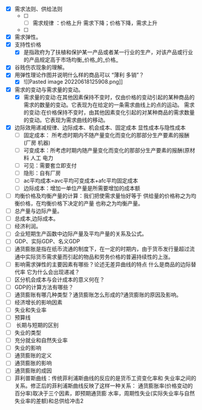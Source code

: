 

- [x] 需求法则、供给法则  
	- [ ] - [ ] 需求规律 ：价格上升 需求下降；价格下降，需求上升
	- [ ] 
- [x]  需求弹性。 
- [x]  支持性价格  
	- [x] 是指政府为了扶植和保护某一产品或者某一行业的生产，对该产品或行业的产品规定高于市场均衡_价格_的_价格_
- [x] 谷贱伤农现象的理解。
- [x] 用弹性理论作图并说明什么样的商品可以 “薄利 多销”？  
	- [x] ![[Pasted image 20220618125908.png]]
- [x] 需求的变动与需求量的变动。  
	- [x] 需求量的变动:在其他因素保持不变时，仅由价格的变动引起的某种商品的需求的数量的变动。它表现为在给定的一条需求曲线上的点的运动。  需求的变动:在价格保持不变时，由其他因素变化引起的对某种商品的需求数量的变动。它表现为需求曲线的移动。
- [x] 边际效用递减规律、边际成本、机会成本、固定成本  显性成本与隐性成本
	- [ ] 固定成本： 所考虑时期内不随产量变化而变化的那部分生产要素的报酬(厂房 机器)
	- [ ] 可变成本：所考虑时期内随产量变化而变化的那部分生产要素的报酬(原材料 人工 电力
	- [ ] 可见：需要套立即支付
	- [ ] 隐形：自有厂房
	- [ ] ac平均成本=avc平均可变成本+afc平均固定成本
	- [ ] 边际成本：增加一单位产量是所需要增加的成本额
- [ ] 均衡价格及均衡产量的计算：我们把使需求量怡好等于 供给量的价格称之为均衡价格，在均衡价格下决定的产量 也称之为均衡产量。  
- [ ] 总产量与边际产量。
- [ ] 总成本,边际成本。
- [ ] 经济利润。
- [ ] 企业短期生产函数中边际产量及平均产量的关系及公式。 
- [ ] GDP、实际GDP、名义GDP  
- [ ] 通货膨胀是指在纸币流通的制度下，在一定的时期内，由于货币发行量超过流通中实际货币需求量而引起的物品和劳务价格的普遍持续性的上涨。  
- [ ] 影响需求弹性的主要因素有哪些？论述无差异曲线的特点 什么是商品的边际替代率 它为什么会出现递减？  
- [ ] 区分机会成本与会计成本的意义何在？  
- [ ] GDP的计算方法有哪些？  
- [ ] 通货膨账有哪几种类型？通货膨账怎么形成的?通货膨账的原因及影响。  
- [ ] 经济增长的影响因素  
- [ ] 失业和失业率  
- [ ] 预算线  
- [ ]  长期与短期的区别  
- [ ]  失业的类型 
- [ ] 充分就业和自然失业率
- [ ] 失业的影响  
- [ ] 通货膨账的定义  
- [ ] 通货膨胀的影响  
- [ ] 通货膨账的成因  
- [ ] 菲利普斯曲线：传统菲利浦斯曲线的反应的是货币工资变化率和 失业率之间的关系。修正后的菲利浦斯曲线反映了这样一种关系：   通货膨胀率(价格变动的百分率)取决于三个因素，即预期通货膨  水率，周期性失业(实际失业率与自然失业率的差额)和总供给冲击2
